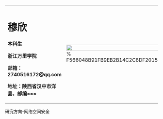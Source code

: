 <table border="0">
  <tr>
    <td width="75%">
      <h1>穆欣</h1>
      <p><b>本科生</b></p>
      <p><b>浙江万里学院</b></p>
      <p><b>邮箱：2740516172@qq.com</b></p>
      <p><b>地址：陕西省汉中市洋县，邮编×××</b></p>
    </td>
    <td width="25%">
      <img src="/zhengjianzhao.jpg" width="100%">      % F566048B91FB9EB2B14C2C8DF201529F.jpg
    </td>
  </tr>
</table>
研究方向-网络空间安全



